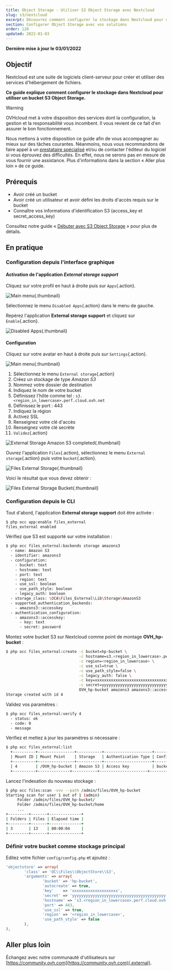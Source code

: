 ```yaml
---
title: Object Storage - Utiliser S3 Object Storage avec Nextcloud
slug: s3/nextcloud
excerpt: Découvrez comment configurer le stockage dans Nextcloud pour utiliser un bucket S3 Object Storage
section: Configurer Object Storage avec vos solutions
order: 120
updated: 2022-01-03
---
```


**Dernière mise à jour le 03/01/2022**

## Objectif

Nextcloud est une suite de logiciels client-serveur pour créer et utiliser des services d'hébergement de fichiers.

**Ce guide explique comment configurer le stockage dans Nextcloud pour utiliser un bucket S3 Object Storage.**

> [!warning]
>
> OVHcloud met à votre disposition des services dont la configuration, la gestion et la responsabilité vous incombent. Il vous revient de ce fait d'en assurer le bon fonctionnement.
>
> Nous mettons à votre disposition ce guide afin de vous accompagner au mieux sur des tâches courantes. Néanmoins, nous vous recommandons de faire appel à un [prestataire spécialisé](https://partner.ovhcloud.com/fr/) et/ou de contacter l'éditeur du logiciel si vous éprouvez des difficultés. En effet, nous ne serons pas en mesure de vous fournir une assistance. Plus d'informations dans la section « Aller plus loin » de ce guide.
>

## Prérequis

- Avoir créé un bucket
- Avoir créé un utilisateur et avoir défini les droits d'accès requis sur le bucket
- Connaître vos informations d'identification S3 (access_key et secret_access_key)

Consultez notre guide « [Débuter avec S3 Object Storage](https://docs.ovh.com/fr/storage/s3/debuter-avec-s3/) » pour plus de détails.

## En pratique

### Configuration depuis l'interface graphique

#### Activation de l'application *External storage support*

Cliquez sur votre profil en haut à droite puis sur `Apps`{.action}.

![Main menu](images/HighPerf-nextcloud-20211206101650679.png){.thumbnail}

Sélectionnez le menu `Disabled Apps`{.action} dans le menu de gauche.

Repérez l'application **External storage support** et cliquez sur `Enable`{.action}.

![Disabled Apps](images/HighPerf-nextcloud-20211206101817393.png){.thumbnail}

#### Configuration

Cliquez sur votre avatar en haut à droite puis sur `Settings`{.action}.

![Main menu](images/HighPerf-nextcloud-20211206101913852.png){.thumbnail}

1. Sélectionnez le menu `External storage`{.action}
2. Créez un stockage de type *Amazon S3*
3. Nommez votre dossier de destination
4. Indiquez le nom de votre bucket
5. Définissez l'hôte comme tel : `s3.<region_in_lowercase>.perf.cloud.ovh.net`
6. Définissez le port : 443
7. Indiquez la région
8. Activez SSL
9. Renseignez votre clé d'accès
10. Renseignez votre clé secrète
11. `Validez`{.action}

![External Storage Amazon S3 completed](images/HighPerf-nextcloud-20211206102607233.png){.thumbnail}

Ouvrez l'application `Files`{.action}, sélectionnez le menu `External storage`{.action} puis votre `bucket`{.action}.

![Files External Storage](images/HighPerf-nextcloud-20211206102749423.png){.thumbnail}

Voici le résultat que vous devez obtenir :

![Files External Storage Bucket](images/HighPerf-nextcloud-20211206102844377.png){.thumbnail}

### Configuration depuis le CLI

Tout d'abord, l'application **External storage support** doit être activée :

```bash
$ php occ app:enable files_external
files_external enabled
```

Vérifiez que S3 est supporté sur votre installation :

```bash
$ php occ files_external:backends storage amazons3
  - name: Amazon S3
  - identifier: amazons3
  - configuration:
    - bucket: text
    - hostname: text
    - port: text
    - region: text
    - use_ssl: boolean
    - use_path_style: boolean
    - legacy_auth: boolean
  - storage_class: \OCA\Files_External\Lib\Storage\AmazonS3
  - supported_authentication_backends:
    - amazons3::accesskey
  - authentication_configuration:
    - amazons3::accesskey:
      - key: text
      - secret: password
```

Montez votre bucket S3 sur Nextcloud comme point de montage **OVH_hp-bucket** :

```bash
$ php occ files_external:create -c bucket=hp-bucket \
                                -c hostname=s3.<region_in_lowercase>.perf.cloud.ovh.net \
                                -c region=<region_in_lowercase> \
                                -c use_ssl=true \
                                -c use_path_style=false \
                                -c legacy_auth: false \
                                -c key=xxxxxxxxxxxxxxxxxxxxxxxxxxxxxxxx \
                                -c secret=yyyyyyyyyyyyyyyyyyyyyyyyyyyyyyyy \
                                OVH_hp-bucket amazons3 amazons3::accesskey
Storage created with id 4
```

Validez vos paramètres :

```bash
$ php occ files_external:verify 4
  - status: ok
  - code: 0
  - message
```

Vérifiez et mettez à jour les paramètres si nécessaire :

```bash
$ php occ files_external:list
  +----------+----------------+-----------+---------------------+-----------------+---------+------------------+-------------------+
  | Mount ID | Mount Point    | Storage   | Authentication Type | Configuration   | Options | Applicable Users | Applicable Groups |
  +----------+----------------+-----------+---------------------+-----------------+---------+------------------+-------------------+
  | 4        | /OVH_hp-bucket | Amazon S3 | Access key          | bucket: "nex.." |         | All              |                   |
  +----------+--------------+-----------+---------------------+-----------------+---------+------------------+-------------------+

```

Lancez l'indexation du nouveau stockage :

```bash
$ php occ files:scan -vvv --path /admin/files/OVH_hp-bucket
Starting scan for user 1 out of 1 (admin)
     Folder /admin/files/OVH_hp-bucket/
     Folder /admin/files/OVH_hp-bucket/home
     ...
+---------+-------+--------------+
| Folders | Files | Elapsed time |
+---------+-------+--------------+
| 3       | 13    | 00:00:04     |
+---------+-------+--------------+
```

### Définir votre bucket comme stockage principal

Editez votre fichier `config/config.php` et ajoutez :

```php
'objectstore' => array(
        'class' => 'OC\\Files\\ObjectStore\\S3',
        'arguments' => array(
                'bucket' => 'hp-bucket',
                'autocreate' => true,
                'key'    => 'xxxxxxxxxxxxxxxxxxxx',
                'secret' => 'yyyyyyyyyyyyyyyyyyyyyyyyyyyyyyyyyyyyyyyyy',
                'hostname' => 's3.<region_in_lowercase>.perf.cloud.ovh.net',
                'port' => 443,
                'use_ssl' => true,
                'region' => '<region_in_lowercase>',
                'use_path_style' => false
        ),
),
```

## Aller plus loin

Échangez avec notre communauté d'utilisateurs sur [https://community.ovh.com](https://community.ovh.com){.external}.
